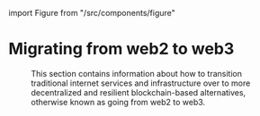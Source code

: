 import Figure from "/src/components/figure"

# Migrating from web2 to web3

<Figure src={require('./img/Web2-Web3-Migration.png').default } width="100%" />

This section contains information about how to transition traditional internet services and infrastructure over to more decentralized and resilient blockchain-based alternatives, otherwise known as going from web2 to web3. 